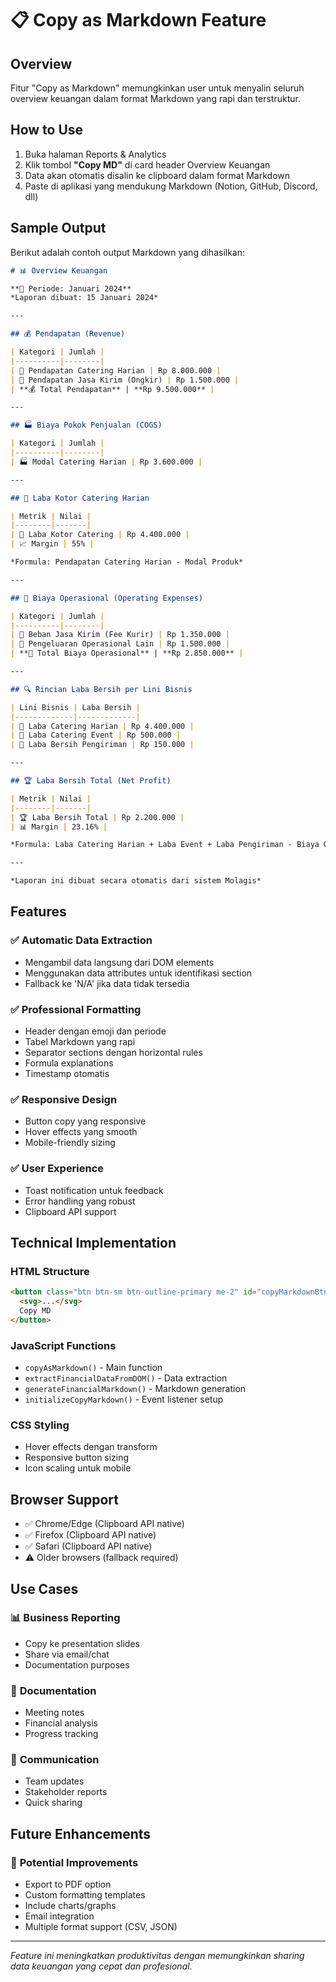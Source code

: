 # 📋 Copy as Markdown Feature

## Overview
Fitur "Copy as Markdown" memungkinkan user untuk menyalin seluruh overview keuangan dalam format Markdown yang rapi dan terstruktur.

## How to Use
1. Buka halaman Reports & Analytics
2. Klik tombol **"Copy MD"** di card header Overview Keuangan
3. Data akan otomatis disalin ke clipboard dalam format Markdown
4. Paste di aplikasi yang mendukung Markdown (Notion, GitHub, Discord, dll)

## Sample Output

Berikut adalah contoh output Markdown yang dihasilkan:

```markdown
# 📊 Overview Keuangan

**📅 Periode: Januari 2024**  
*Laporan dibuat: 15 Januari 2024*

---

## 💰 Pendapatan (Revenue)

| Kategori | Jumlah |
|----------|--------|
| 🍱 Pendapatan Catering Harian | Rp 8.000.000 |
| 🚚 Pendapatan Jasa Kirim (Ongkir) | Rp 1.500.000 |
| **💰 Total Pendapatan** | **Rp 9.500.000** |

---

## 🏭 Biaya Pokok Penjualan (COGS)

| Kategori | Jumlah |
|----------|--------|
| 🏭 Modal Catering Harian | Rp 3.600.000 |

---

## 💎 Laba Kotor Catering Harian

| Metrik | Nilai |
|--------|-------|
| 💎 Laba Kotor Catering | Rp 4.400.000 |
| 📈 Margin | 55% |

*Formula: Pendapatan Catering Harian - Modal Produk*

---

## 💸 Biaya Operasional (Operating Expenses)

| Kategori | Jumlah |
|----------|--------|
| 🛵 Beban Jasa Kirim (Fee Kurir) | Rp 1.350.000 |
| 🏢 Pengeluaran Operasional Lain | Rp 1.500.000 |
| **💸 Total Biaya Operasional** | **Rp 2.850.000** |

---

## 🔍 Rincian Laba Bersih per Lini Bisnis

| Lini Bisnis | Laba Bersih |
|-------------|-------------|
| 🍱 Laba Catering Harian | Rp 4.400.000 |
| 🎉 Laba Catering Event | Rp 500.000 |
| 🚚 Laba Bersih Pengiriman | Rp 150.000 |

---

## 🏆 Laba Bersih Total (Net Profit)

| Metrik | Nilai |
|--------|-------|
| 🏆 Laba Bersih Total | Rp 2.200.000 |
| 📊 Margin | 23.16% |

*Formula: Laba Catering Harian + Laba Event + Laba Pengiriman - Biaya Operasional Lain*

---

*Laporan ini dibuat secara otomatis dari sistem Molagis*
```

## Features

### ✅ **Automatic Data Extraction**
- Mengambil data langsung dari DOM elements
- Menggunakan data attributes untuk identifikasi section
- Fallback ke 'N/A' jika data tidak tersedia

### ✅ **Professional Formatting**
- Header dengan emoji dan periode
- Tabel Markdown yang rapi
- Separator sections dengan horizontal rules
- Formula explanations
- Timestamp otomatis

### ✅ **Responsive Design**
- Button copy yang responsive
- Hover effects yang smooth
- Mobile-friendly sizing

### ✅ **User Experience**
- Toast notification untuk feedback
- Error handling yang robust
- Clipboard API support

## Technical Implementation

### HTML Structure
```html
<button class="btn btn-sm btn-outline-primary me-2" id="copyMarkdownBtn" title="Copy as Markdown">
  <svg>...</svg>
  Copy MD
</button>
```

### JavaScript Functions
- `copyAsMarkdown()` - Main function
- `extractFinancialDataFromDOM()` - Data extraction
- `generateFinancialMarkdown()` - Markdown generation
- `initializeCopyMarkdown()` - Event listener setup

### CSS Styling
- Hover effects dengan transform
- Responsive button sizing
- Icon scaling untuk mobile

## Browser Support
- ✅ Chrome/Edge (Clipboard API native)
- ✅ Firefox (Clipboard API native)
- ✅ Safari (Clipboard API native)
- ⚠️ Older browsers (fallback required)

## Use Cases

### 📊 **Business Reporting**
- Copy ke presentation slides
- Share via email/chat
- Documentation purposes

### 📝 **Documentation**
- Meeting notes
- Financial analysis
- Progress tracking

### 💬 **Communication**
- Team updates
- Stakeholder reports
- Quick sharing

## Future Enhancements

### 🔮 **Potential Improvements**
- Export to PDF option
- Custom formatting templates
- Include charts/graphs
- Email integration
- Multiple format support (CSV, JSON)

---

*Feature ini meningkatkan produktivitas dengan memungkinkan sharing data keuangan yang cepat dan profesional.*
